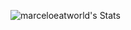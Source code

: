 ![marceloeatworld's Stats](https://github-readme-stats.vercel.app/api?username=marceloeatworld&theme=vue-dark&show_icons=true&hide_border=false&count_private=true&include_all_commits=true&show=reviews,discussions_started,discussions_answered,prs_merged,prs_merged_percentage&custom_title=Marcelo's%20GitHub%20Stats&border_radius=10&ring_color=FFD700&bg_color=45,000000,191970,4B0082&title_color=00BFFF&icon_color=FFD700&text_color=FFFFFF&text_bold=true&number_format=long)
